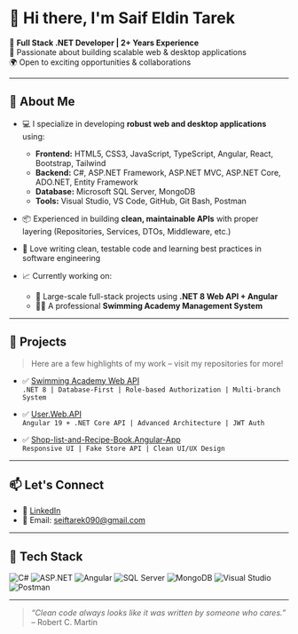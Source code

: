 
# 👋 Hi there, I'm Saif Eldin Tarek

🎯 **Full Stack .NET Developer | 2+ Years Experience**  
💼 Passionate about building scalable web & desktop applications  
🌍 Open to exciting opportunities & collaborations

---

## 🧠 About Me

- 💻 I specialize in developing **robust web and desktop applications** using:
  - **Frontend:** HTML5, CSS3, JavaScript, TypeScript, Angular, React, Bootstrap, Tailwind
  - **Backend:** C#, ASP.NET Framework, ASP.NET MVC, ASP.NET Core, ADO.NET, Entity Framework
  - **Database:** Microsoft SQL Server, MongoDB
  - **Tools:** Visual Studio, VS Code, GitHub, Git Bash, Postman

- 📦 Experienced in building **clean, maintainable APIs** with proper layering (Repositories, Services, DTOs, Middleware, etc.)

- 🧪 Love writing clean, testable code and learning best practices in software engineering

- 📈 Currently working on:
  - 🔧 Large-scale full-stack projects using **.NET 8 Web API + Angular**
  - 🏊‍♂️ A professional **Swimming Academy Management System**

---

## 🚀 Projects

> Here are a few highlights of my work – visit my repositories for more!

- ✅ [Swimming Academy Web API](https://github.com/seif090/SwimmingAcademy.API)  
  `.NET 8 | Database-First | Role-based Authorization | Multi-branch System`

- ✅ [User.Web.API]((https://github.com/seif090/User-API))  
  `Angular 19 + .NET Core API | Advanced Architecture | JWT Auth`

- ✅ [Shop-list-and-Recipe-Book.Angular-App](https://github.com/seif090/Shop-list-and-Recipe-Book)  
  `Responsive UI | Fake Store API | Clean UI/UX Design`

---

## 📫 Let's Connect

- 💼 [LinkedIn]((https://www.linkedin.com/in/seif-tarek-a88567254/))
- 📧 Email: seiftarek090@gmail.com

---

## 🔧 Tech Stack

![C#](https://img.shields.io/badge/C%23-239120?style=for-the-badge&logo=c-sharp&logoColor=white)
![ASP.NET](https://img.shields.io/badge/ASP.NET-512BD4?style=for-the-badge&logo=dotnet&logoColor=white)
![Angular](https://img.shields.io/badge/Angular-DD0031?style=for-the-badge&logo=angular&logoColor=white)
![SQL Server](https://img.shields.io/badge/SQL%20Server-CC2927?style=for-the-badge&logo=microsoftsqlserver&logoColor=white)
![MongoDB](https://img.shields.io/badge/MongoDB-4EA94B?style=for-the-badge&logo=mongodb&logoColor=white)
![Visual Studio](https://img.shields.io/badge/Visual%20Studio-5C2D91?style=for-the-badge&logo=visualstudio&logoColor=white)
![Postman](https://img.shields.io/badge/Postman-FF6C37?style=for-the-badge&logo=postman&logoColor=white)

---

> _“Clean code always looks like it was written by someone who cares.”_ – Robert C. Martin
